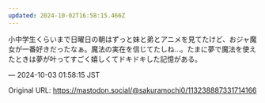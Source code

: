 ```yaml
---
updated: 2024-10-02T16:58:15.466Z
---
```


<p>小中学生くらいまで日曜日の朝はずっと妹と弟とアニメを見てたけど、おジャ魔女が一番好きだったなぁ。魔法の実在を信じてたしね…。たまに夢で魔法を使えたときは夢が叶ってすごく嬉しくてドキドキした記憶がある。</p>

&mdash; 2024-10-03 01:58:15 JST

Original URL: https://mastodon.social/@sakuramochi0/113238887331714166
